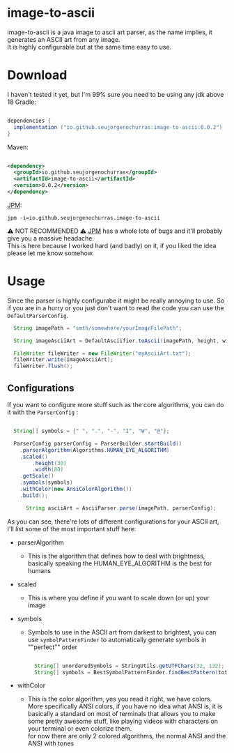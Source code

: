 
# image-to-ascii

image-to-ascii is a java image to ascii art parser, as the name implies, it generates an ASCII art from any image.<br>
It is highly configurable but at the same time easy to use.

# Download
I haven't tested it yet, but I'm 99% sure you need to be using any jdk above 18
Gradle:

```gradle

dependencies {
  implementation ("io.github.seujorgenochurras:image-to-ascii:0.0.2")
}

```

Maven:

```xml

<dependency>
  <groupId>io.github.seujorgenochurras</groupId>
  <artifactId>image-to-ascii</artifactId>
  <version>0.0.2</version>
</dependency>

```

[JPM](https://github.com/seujorgenochurras/Jhey-Package-Manager):

  ``jpm -i=io.github.seujorgenochurras.image-to-ascii``

  ⚠️ NOT RECOMMENDED ⚠️ [JPM](https://github.com/seujorgenochurras/Jhey-Package-Manager) has a whole lots of bugs 
  and it'll probably give you a massive headache.<br>
  This is here because I worked hard (and badly) on it, 
  if you liked the idea please let me know somehow.
    
# Usage

Since the parser is highly configurabe it might be really annoying to use.
So if you are in a hurry or you just don't want to read the code you can use the `DefaultParserConfig`.

```java
  String imagePath = "smth/somewhere/yourImageFilePath";

  String imageAsciiArt = DefaultAsciifier.toAscii(imagePath, height, width, withAnsiColor);

  FileWriter fileWriter = new FileWriter("myAsciiArt.txt");
  fileWriter.write(imageAsciiArt);
  fileWriter.flush();

```

## Configurations 

If you want to configure more stuff such as the core algorithms, you can do it with the `ParserConfig` : <br>
  
  ```java

    String[] symbols = {" ", ".", "-", "I", "W", "@"};

    ParserConfig parserConfig = ParserBuilder.startBuild()
      .parserAlgorithm(Algorithms.HUMAN_EYE_ALGORITHM)
      .scaled()
          .height(30)
          .width(80)
      .getScale()
      .symbols(symbols)
      .withColor(new AnsiColorAlgorithm())
      .build();

        String asciiArt = AsciiParser.parse(imagePath, parserConfig);

```

  As you can see, there're lots of different configurations for your ASCII art, I'll list some of the most important stuff here:<br>
  - parserAlgorithm
      - This is the algorithm that defines how to deal with brightness, basically speaking the HUMAN_EYE_ALGORITHM is the best for humans
  - scaled
    - This is where you define if you want to scale down (or up) your image
  - symbols
    - Symbols to use in the ASCII art from darkest to brightest, you can use `symbolPatternFinder` to automatically generate symbols in ""perfect"" order

       ```java
       
         String[] unorderedSymbols = StringUtils.getUTFChars(32, 132);
         String[] symbols = BestSymbolPatternFinder.findBestPattern(totalSymbols, unorderedSymbols).toArray();
       
      ```
  
  - withColor
    - This is the color algorithm, yes you read it right, we have colors.<br>
      More specifically ANSI colors, if you have no idea what ANSI is,
      it is basically a standard on most of terminals that allows you to make some pretty awesome stuff, like playing videos with characters on your terminal or       even colorize them.<br>
      for now there are only 2 colored algorithms, the normal ANSI and the ANSI with tones
